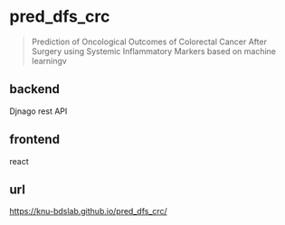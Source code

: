 # pred_dfs_crc

> Prediction of Oncological Outcomes of Colorectal Cancer After Surgery using Systemic Inflammatory Markers based on machine learningv

## backend
Djnago rest API

## frontend
react

## url
https://knu-bdslab.github.io/pred_dfs_crc/